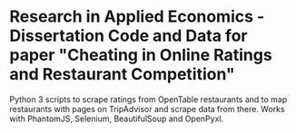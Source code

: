 # Research in Applied Economics - Dissertation Code and Data for paper "Cheating in Online Ratings and Restaurant Competition"
Python 3 scripts to scrape ratings from OpenTable restaurants and to map restaurants with pages on TripAdvisor and scrape data from there. Works with PhantomJS, Selenium, BeautifulSoup and OpenPyxl.
